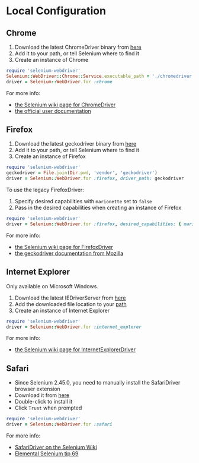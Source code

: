 # Local Configuration

## Chrome

1. Download the latest ChromeDriver binary from [here](http://chromedriver.storage.googleapis.com/index.html)
2. Add it to your path, or tell Selenium where to find it
3. Create an instance of Chrome

```ruby
require 'selenium-webdriver'
Selenium::WebDriver::Chrome::Service.executable_path = './chromedriver'
driver = Selenium::WebDriver.for :chrome
```

For more info:

+ [the Selenium wiki page for ChromeDriver](https://github.com/seleniumhq/selenium/wiki/ChromeDriver)
+ [the official user documentation](https://sites.google.com/a/chromium.org/chromedriver/home)


## Firefox

1. Download the latest geckodriver binary from [here](https://github.com/mozilla/geckodriver/releases/latest)
2. Add it to your path, or tell Selenium where to find it
3. Create an instance of Firefox

```ruby
require 'selenium-webdriver'
geckodriver = File.join(Dir.pwd, 'vendor', 'geckodriver')
driver = Selenium::WebDriver.for :firefox, driver_path: geckodriver
```

To use the legacy FirefoxDriver:

1. Specify desired capabilities with `marionette` set to `false`
2. Pass in the desired capabilities when creating an instance of Firefox

```ruby
require 'selenium-webdriver'
driver = Selenium::WebDriver.for :firefox, desired_capabilities: { marionette: false }
```

For more info:

+ [the Selenium wiki page for FirefoxDriver](https://github.com/seleniumhq/selenium/wiki/FirefoxDriver)
+ [the geckodriver documentation from Mozilla](https://github.com/mozilla/geckodriver)


## Internet Explorer

Only available on Microsoft Windows.

1. Download the latest IEDriverServer from [here](http://selenium-release.storage.googleapis.com/index.html)
2. Add the downloaded file location to your [path](http://www.computerhope.com/issues/ch000549.htm)
3. Create an instance of Internet Explorer

```ruby
require 'selenium-webdriver'
driver = Selenium::WebDriver.for :internet_explorer
```

For more info:

+ [the Selenium wiki page for InternetExplorerDriver](https://github.com/seleniumhq/selenium/wiki/InternetExplorerDriver)


## Safari

+ Since Selenium 2.45.0, you need to manually install the SafariDriver browser extension
+ Download it from [here](http://selenium-release.storage.googleapis.com/index.html?path=2.48/)
+ Double-click to install it
+ Click `Trust` when prompted

```ruby
require 'selenium-webdriver'
driver = Selenium::WebDriver.for :safari
```

For more info:

+ [SafariDriver on the Selenium Wiki](https://github.com/seleniumhq/selenium/wiki/SafariDriver)
+ [Elemental Selenium tip 69](http://elementalselenium.com/tips/69-safari)

